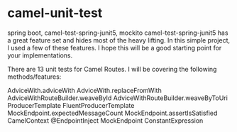 # camel-unit-test
spring boot, camel-test-spring-junit5, mockito
camel-test-spring-junit5 has a great feature set and hides most of the heavy lifting. 
In this simple project, I used a few of these features. I hope this will be a good starting point for your implementations.

There are 13 unit tests for Camel Routes. I will be covering the following methods/features:

AdviceWith.adviceWith
AdviceWith.replaceFromWith
AdviceWithRouteBuilder.weaveById
AdviceWithRouteBuilder.weaveByToUri
ProducerTemplate
FluentProducerTemplate
MockEndpoint.expectedMessageCount
MockEndpoint.assertIsSatisfied
CamelContext
@EndpointInject
MockEndpoint
ConstantExpression
